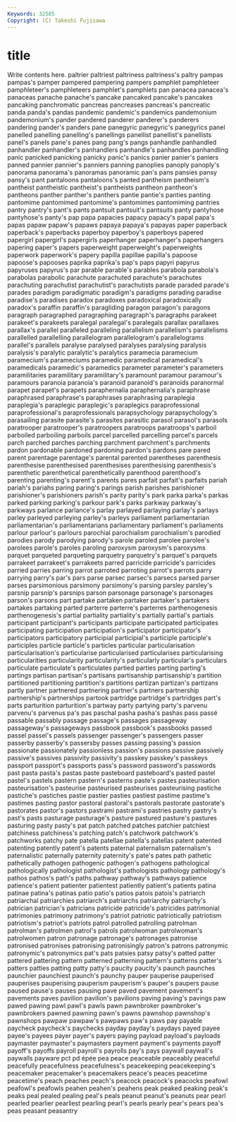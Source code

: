 ```yaml
---
Keywords: 32585 
Copyright: (C) Takeshi Fujisawa
---
```


# title

Write contents here.
paltrier paltriest paltriness paltriness's paltry pampas
pampas's pamper pampered pampering pampers pamphlet pamphleteer pamphleteer's pamphleteers pamphlet's
pamphlets pan panacea panacea's panaceas panache panache's pancake pancaked pancake's
pancakes pancaking panchromatic pancreas pancreases pancreas's pancreatic panda panda's pandas
pandemic pandemic's pandemics pandemonium pandemonium's pander pandered panderer panderer's panderers
pandering pander's panders pane panegyric panegyric's panegyrics panel panelled panelling
panelling's panellings panellist panellist's panellists panel's panels pane's panes pang
pang's pangs panhandle panhandled panhandler panhandler's panhandlers panhandle's panhandles panhandling
panic panicked panicking panicky panic's panics panier panier's paniers panned
pannier pannier's panniers panning panoplies panoply panoply's panorama panorama's panoramas
panoramic pan's pans pansies pansy pansy's pant pantaloons pantaloons's panted
pantheism pantheism's pantheist pantheistic pantheist's pantheists pantheon pantheon's pantheons panther
panther's panthers pantie pantie's panties panting pantomime pantomimed pantomime's pantomimes
pantomiming pantries pantry pantry's pant's pants pantsuit pantsuit's pantsuits panty
pantyhose pantyhose's panty's pap papa papacies papacy papacy's papal papa's
papas papaw papaw's papaws papaya papaya's papayas paper paperback paperback's
paperbacks paperboy paperboy's paperboys papered papergirl papergirl's papergirls paperhanger paperhanger's
paperhangers papering paper's papers paperweight paperweight's paperweights paperwork paperwork's papery
papilla papillae papilla's papoose papoose's papooses paprika paprika's pap's paps
papyri papyrus papyruses papyrus's par parable parable's parables parabola parabola's
parabolas parabolic parachute parachuted parachute's parachutes parachuting parachutist parachutist's parachutists
parade paraded parade's parades paradigm paradigmatic paradigm's paradigms parading paradise
paradise's paradises paradox paradoxes paradoxical paradoxically paradox's paraffin paraffin's paragliding
paragon paragon's paragons paragraph paragraphed paragraphing paragraph's paragraphs parakeet parakeet's
parakeets paralegal paralegal's paralegals parallax parallaxes parallax's parallel paralleled paralleling
parallelism parallelism's parallelisms parallelled parallelling parallelogram parallelogram's parallelograms parallel's parallels
paralyse paralysed paralyses paralysing paralysis paralysis's paralytic paralytic's paralytics paramecia
paramecium paramecium's parameciums paramedic paramedical paramedical's paramedicals paramedic's paramedics parameter
parameter's parameters paramilitaries paramilitary paramilitary's paramount paramour paramour's paramours paranoia
paranoia's paranoid paranoid's paranoids paranormal parapet parapet's parapets paraphernalia paraphernalia's
paraphrase paraphrased paraphrase's paraphrases paraphrasing paraplegia paraplegia's paraplegic paraplegic's paraplegics
paraprofessional paraprofessional's paraprofessionals parapsychology parapsychology's parasailing parasite parasite's parasites parasitic
parasol parasol's parasols paratrooper paratrooper's paratroopers paratroops paratroops's parboil parboiled
parboiling parboils parcel parcelled parcelling parcel's parcels parch parched parches
parching parchment parchment's parchments pardon pardonable pardoned pardoning pardon's pardons
pare pared parent parentage parentage's parental parented parentheses parenthesis parenthesise
parenthesised parenthesises parenthesising parenthesis's parenthetic parenthetical parenthetically parenthood parenthood's parenting
parenting's parent's parents pares parfait parfait's parfaits pariah pariah's pariahs
paring paring's parings parish parishes parishioner parishioner's parishioners parish's parity
parity's park parka parka's parkas parked parking parking's parkour park's
parks parkway parkway's parkways parlance parlance's parlay parlayed parlaying parlay's
parlays parley parleyed parleying parley's parleys parliament parliamentarian parliamentarian's parliamentarians
parliamentary parliament's parliaments parlour parlour's parlours parochial parochialism parochialism's parodied
parodies parody parodying parody's parole paroled parolee parolee's parolees parole's
paroles paroling paroxysm paroxysm's paroxysms parquet parqueted parqueting parquetry parquetry's
parquet's parquets parrakeet parrakeet's parrakeets parred parricide parricide's parricides parried
parries parring parrot parroted parroting parrot's parrots parry parrying parry's
par's pars parse parsec parsec's parsecs parsed parser parses parsimonious
parsimony parsimony's parsing parsley parsley's parsnip parsnip's parsnips parson parsonage
parsonage's parsonages parson's parsons part partake partaken partaker partaker's partakers
partakes partaking parted parterre parterre's parterres parthenogenesis parthenogenesis's partial partiality
partiality's partially partial's partials participant participant's participants participate participated participates
participating participation participation's participator participator's participators participatory participial participial's participle
participle's participles particle particle's particles particular particularisation particularisation's particularise particularised
particularises particularising particularities particularity particularity's particularly particular's particulars particulate particulate's
particulates partied parties parting parting's partings partisan partisan's partisans partisanship
partisanship's partition partitioned partitioning partition's partitions partizan partizan's partizans partly
partner partnered partnering partner's partners partnership partnership's partnerships partook partridge
partridge's partridges part's parts parturition parturition's partway party partying party's
parvenu parvenu's parvenus pa's pas paschal pasha pasha's pashas pass
passé passable passably passage passage's passages passageway passageway's passageways passbook
passbook's passbooks passed passel passel's passels passenger passenger's passengers passer
passerby passerby's passersby passes passing passing's passion passionate passionately passionless
passion's passions passive passively passive's passives passivity passivity's passkey passkey's
passkeys passport passport's passports pass's password password's passwords past pasta
pasta's pastas paste pasteboard pasteboard's pasted pastel pastel's pastels pastern
pastern's pasterns paste's pastes pasteurisation pasteurisation's pasteurise pasteurised pasteurises pasteurising
pastiche pastiche's pastiches pastie pastier pasties pastiest pastime pastime's pastimes
pasting pastor pastoral pastoral's pastorals pastorate pastorate's pastorates pastor's pastors
pastrami pastrami's pastries pastry pastry's past's pasts pasturage pasturage's pasture
pastured pasture's pastures pasturing pasty pasty's pat patch patched patches
patchier patchiest patchiness patchiness's patching patch's patchwork patchwork's patchworks patchy
pate patella patellae patella's patellas patent patented patenting patently patent's
patents paternal paternalism paternalism's paternalistic paternally paternity paternity's pate's pates
path pathetic pathetically pathogen pathogenic pathogen's pathogens pathological pathologically pathologist
pathologist's pathologists pathology pathology's pathos pathos's path's paths pathway pathway's
pathways patience patience's patient patienter patientest patiently patient's patients patina
patinae patina's patinas patio patio's patios patois patois's patriarch patriarchal
patriarchies patriarch's patriarchs patriarchy patriarchy's patrician patrician's patricians patricide patricide's
patricides patrimonial patrimonies patrimony patrimony's patriot patriotic patriotically patriotism patriotism's
patriot's patriots patrol patrolled patrolling patrolman patrolman's patrolmen patrol's patrols
patrolwoman patrolwoman's patrolwomen patron patronage patronage's patronages patronise patronised patronises
patronising patronisingly patron's patrons patronymic patronymic's patronymics pat's pats patsies
patsy patsy's patted patter pattered pattering pattern patterned patterning pattern's
patterns patter's patters patties patting patty patty's paucity paucity's paunch
paunches paunchier paunchiest paunch's paunchy pauper pauperise pauperised pauperises pauperising
pauperism pauperism's pauper's paupers pause paused pause's pauses pausing pave
paved pavement pavement's pavements paves pavilion pavilion's pavilions paving paving's
pavings paw pawed pawing pawl pawl's pawls pawn pawnbroker pawnbroker's
pawnbrokers pawned pawning pawn's pawns pawnshop pawnshop's pawnshops pawpaw pawpaw's
pawpaws paw's paws pay payable paycheck paycheck's paychecks payday payday's
paydays payed payee payee's payees payer payer's payers paying payload
payload's payloads paymaster paymaster's paymasters payment payment's payments payoff payoff's
payoffs payroll payroll's payrolls pay's pays paywall paywall's paywalls payware
pct pd épée pea peace peaceable peaceably peaceful peacefully peacefulness
peacefulness's peacekeeping peacekeeping's peacemaker peacemaker's peacemakers peace's peaces peacetime peacetime's
peach peaches peach's peacock peacock's peacocks peafowl peafowl's peafowls peahen
peahen's peahens peak peaked peaking peak's peaks peal pealed pealing
peal's peals peanut peanut's peanuts pear pearl pearled pearlier pearliest
pearling pearl's pearls pearly pear's pears pea's peas peasant peasantry
